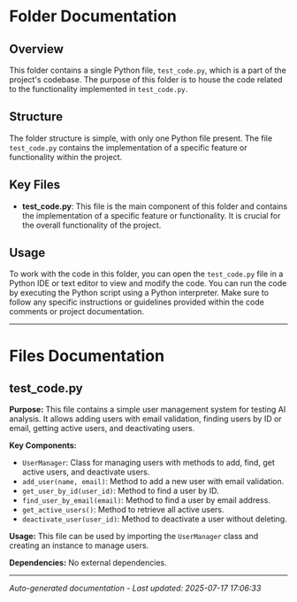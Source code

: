 # Folder Documentation

## Overview
This folder contains a single Python file, `test_code.py`, which is a part of the project's codebase. The purpose of this folder is to house the code related to the functionality implemented in `test_code.py`.

## Structure
The folder structure is simple, with only one Python file present. The file `test_code.py` contains the implementation of a specific feature or functionality within the project.

## Key Files
- **test_code.py**: This file is the main component of this folder and contains the implementation of a specific feature or functionality. It is crucial for the overall functionality of the project.

## Usage
To work with the code in this folder, you can open the `test_code.py` file in a Python IDE or text editor to view and modify the code. You can run the code by executing the Python script using a Python interpreter. Make sure to follow any specific instructions or guidelines provided within the code comments or project documentation.

---

# Files Documentation

## test_code.py

**Purpose:** This file contains a simple user management system for testing AI analysis. It allows adding users with email validation, finding users by ID or email, getting active users, and deactivating users.

**Key Components:**
- `UserManager`: Class for managing users with methods to add, find, get active users, and deactivate users.
- `add_user(name, email)`: Method to add a new user with email validation.
- `get_user_by_id(user_id)`: Method to find a user by ID.
- `find_user_by_email(email)`: Method to find a user by email address.
- `get_active_users()`: Method to retrieve all active users.
- `deactivate_user(user_id)`: Method to deactivate a user without deleting.

**Usage:** This file can be used by importing the `UserManager` class and creating an instance to manage users.

**Dependencies:** No external dependencies.

---
*Auto-generated documentation - Last updated: 2025-07-17 17:06:33*
